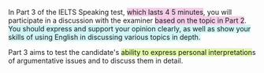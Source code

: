 In Part 3 of the IELTS Speaking test, <span style="background:rgba(240, 167, 216, 0.55)">which lasts 4 5 minutes</span>, you will participate in a discussion with the examiner <span style="background:rgba(240, 167, 216, 0.55)">based on the topic in Part 2</span>. <span style="background:rgba(173, 239, 239, 0.55)">You should express and support your opinion clearly, as well as show your skills of using English in discussing various topics in depth. </span>

Part 3 aims to test the candidate's <span style="background:rgba(205, 244, 105, 0.55)">ability to express personal interpretation</span>s of argumentative issues and to discuss them in detail. 
